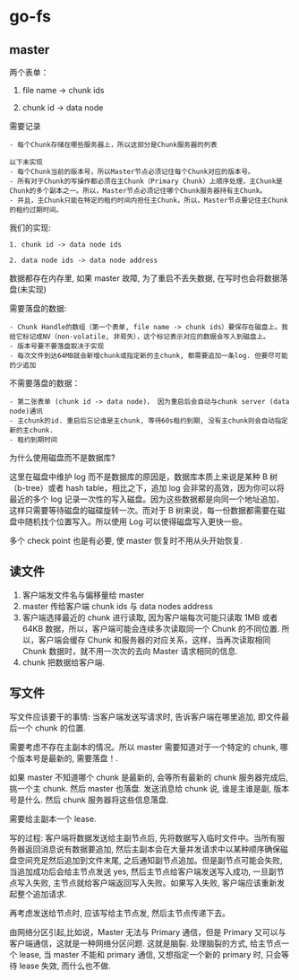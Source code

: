 # go-fs

## master

两个表单：

1. file name -> chunk ids

2. chunk id -> data node

需要记录

    - 每个Chunk存储在哪些服务器上，所以这部分是Chunk服务器的列表

    以下未实现
    - 每个Chunk当前的版本号，所以Master节点必须记住每个Chunk对应的版本号。
    - 所有对于Chunk的写操作都必须在主Chunk（Primary Chunk）上顺序处理，主Chunk是Chunk的多个副本之一。所以，Master节点必须记住哪个Chunk服务器持有主Chunk。
    - 并且，主Chunk只能在特定的租约时间内担任主Chunk，所以，Master节点要记住主Chunk的租约过期时间。

我们的实现:

    1. chunk id -> data node ids

    2. data node ids -> data node address

数据都存在内存里, 如果 master 故障, 为了重启不丢失数据, 在写时也会将数据落盘(未实现)

需要落盘的数据:

    - Chunk Handle的数组（第一个表单, file name -> chunk ids）要保存在磁盘上。我给它标记成NV（non-volatile, 非易失），这个标记表示对应的数据会写入到磁盘上。
    - 版本号要不要落盘取决于实现
    - 每次文件到达64MB就会新增chunk或指定新的主chunk, 都需要追加一条log. 但要尽可能的少追加

不需要落盘的数据：

    - 第二张表单 (chunk id -> data node)， 因为重启后会自动与chunk server (data node)通讯
    - 主chunk的id. 重启后忘记谁是主chunk, 等待60s租约到期, 没有主chunk则会自动指定新的主chunk.
    - 租约到期时间

为什么使用磁盘而不是数据库?

这里在磁盘中维护 log 而不是数据库的原因是，数据库本质上来说是某种 B 树（b-tree）或者 hash table，相比之下，追加 log 会非常的高效，因为你可以将最近的多个 log 记录一次性的写入磁盘。因为这些数据都是向同一个地址追加，这样只需要等待磁盘的磁碟旋转一次。而对于 B 树来说，每一份数据都需要在磁盘中随机找个位置写入。所以使用 Log 可以使得磁盘写入更快一些。

多个 check point 也是有必要, 使 master 恢复时不用从头开始恢复.

## 读文件

1. 客户端发文件名与偏移量给 master
2. master 传给客户端 chunk ids 与 data nodes address
3. 客户端选择最近的 chunk 进行读取, 因为客户端每次可能只读取 1MB 或者 64KB 数据，所以，客户端可能会连续多次读取同一个 Chunk 的不同位置. 所以，客户端会缓存 Chunk 和服务器的对应关系，这样，当再次读取相同 Chunk 数据时，就不用一次次的去向 Master 请求相同的信息.
4. chunk 把数据给客户端.

## 写文件

写文件应该要干的事情: 当客户端发送写请求时, 告诉客户端在哪里追加, 即文件最后一个 chunk 的位置.

需要考虑不存在主副本的情况。所以 master 需要知道对于一个特定的 chunk, 哪个版本号是最新的, 需要落盘！.

如果 master 不知道哪个 chunk 是最新的, 会等所有最新的 chunk 服务器完成后, 挑一个主 chunk. 然后 master 也落盘. 发送消息给 chunk 说, 谁是主谁是副, 版本号是什么. 然后 chunk 服务器将这些信息落盘.

需要给主副本一个 lease.

写的过程: 客户端将数据发送给主副节点后, 先将数据写入临时文件中。当所有服务器返回消息说有数据要追加, 然后主副本会在大量并发请求中以某种顺序确保磁盘空间充足然后追加到文件末尾, 之后通知副节点追加。但是副节点可能会失败, 当追加成功后会给主节点发送 yes, 然后主节点给客户端发送写入成功, 一旦副节点写入失败, 主节点就给客户端返回写入失败。如果写入失败, 客户端应该重新发起整个追加请求.

再考虑发送给节点时, 应该写给主节点发, 然后主节点传递下去。

由网络分区引起,比如说，Master 无法与 Primary 通信，但是 Primary 又可以与客户端通信，这就是一种网络分区问题. 这就是脑裂. 处理脑裂的方式, 给主节点一个 lease, 当 master 不能和 primary 通信, 又想指定一个新的 primary 时, 只会等待 lease 失效, 而什么也不做.
